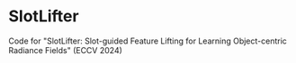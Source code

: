 # SlotLifter
Code for "SlotLifter: Slot-guided Feature Lifting for Learning Object-centric Radiance Fields" (ECCV 2024)
